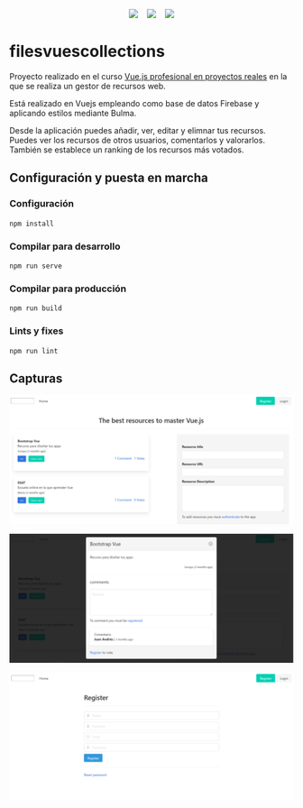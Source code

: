 <p align="center"><img src="https://vuejs.org/images/logo.png" width="80"> &nbsp&nbsp&nbsp<img src="https://bulma.io/images/bulma-logo.png" width="300"> &nbsp&nbsp&nbsp<img src="https://www.gstatic.com/devrel-devsite/prod/v4ff7513a940c844d7a200d0833ef676f25fef10662a3b57ca262bcf76cbd98e2/firebase/images/lockup.png" width="300"></p>

# filesvuescollections

Proyecto realizado en el curso [Vue.js profesional en proyectos reales](https://esatonline.es/formacion/vue-js-profesional-en-proyectos-reales/) en la que se realiza un gestor de recursos web.

Está realizado en Vuejs empleando como base de datos Firebase y aplicando estilos mediante Bulma.

Desde la aplicación puedes añadir, ver, editar y elimnar tus recursos. Puedes ver los recursos de otros usuarios, comentarlos y valorarlos. También se establece un ranking de los recursos más votados.

## Configuración y puesta en marcha

### Configuración
```
npm install
```

### Compilar para desarrollo
```
npm run serve
```

### Compilar para producción
```
npm run build
```

### Lints y fixes
```
npm run lint
```
## Capturas

<p><img src="src/assets/capturas/inicio.png"/></p>

<p><img src="src/assets/capturas/ficha.png"/></p>

<p><img src="src/assets/capturas/registro.png"/></p>
